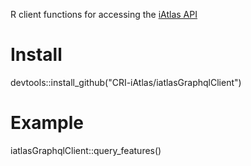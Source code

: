 R client functions for accessing the [iAtlas API](https://gitlab.com/cri-iatlas/iatlas-api)

# Install

devtools::install_github("CRI-iAtlas/iatlasGraphqlClient")

# Example

iatlasGraphqlClient::query_features()
